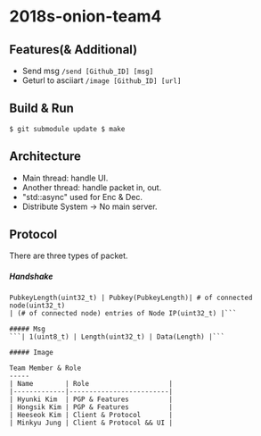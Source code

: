 2018s-onion-team4
=====

Features(& Additional)
-----
- Send msg
`/send [Github_ID] [msg]`
- Geturl to asciiart
`/image [Github_ID] [url]`

Build & Run
-----
`
$ git submodule update
$ make
`

Architecture
-----
- Main thread: handle UI.
- Another thread: handle packet in, out.
- "std::async" used for Enc & Dec.
- Distribute System -> No main server.

Protocol
-----
There are three types of packet.

##### Handshake
```| 0(uint8_t) | GithubID Length(uint32_t) | GithubID(GithubIDLength) |
PubkeyLength(uint32_t) | Pubkey(PubkeyLength)| # of connected node(uint32_t)
| (# of connected node) entries of Node IP(uint32_t) |```

##### Msg
```| 1(uint8_t) | Length(uint32_t) | Data(Length) |```

##### Image

Team Member & Role
-----
| Name        | Role                    |
|-------------|-------------------------|
| Hyunki Kim  | PGP & Features          |
| Hongsik Kim | PGP & Features          |
| Heeseok Kim | Client & Protocol       |
| Minkyu Jung | Client & Protocol && UI |
